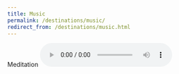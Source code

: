 ```yaml
---
title: Music
permalink: /destinations/music/
redirect_from: /destinations/music.html
---
```

Meditation
<audio src="\_destinations\music\meditation.mp3" type="audio/mpeg" controls>	
</audio>
